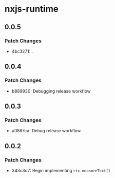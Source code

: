 # nxjs-runtime

## 0.0.5

### Patch Changes

- 4bc3271: .

## 0.0.4

### Patch Changes

- b889930: Debugging release workflow

## 0.0.3

### Patch Changes

- a0867ca: Debug release workflow

## 0.0.2

### Patch Changes

- 343c3d7: Begin implementing `ctx.measureText()`

